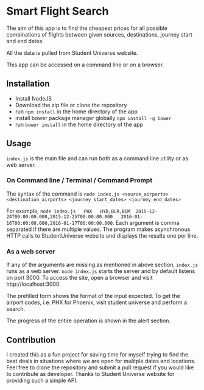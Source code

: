 # Smart Flight Search
The aim of this app is to find the cheapest prices for all possible combinations of flights between given sources, destinations, journey start and end dates.

All the data is pulled from Student Universe website.

This app can be accessed on a command line or on a browser.

## Installation
* Install NodeJS
* Download the zip file or clone the repository
* run `npm install` in the home directory of the app
* install bower package manager globally `npm install -g bower`
* run `bower install` in the home directory of the app

## Usage
`index.js` is the main file and can run both as a command line utility or as web server.
### On Command line / Terminal / Command Prompt
The syntax of the command is `node index.js <source_airports> <destination_airports> <journey_start_dates> <journey_end_dates>`

For example, `node index.js   PHX   HYD,BLR,BOM  2015-12-24T00:00:00.000,2015-12-25T00:00:00.000   2016-01-16T00:00:00.000,2016-01-17T00:00:00.000`.
Each argument is comma separated if there are multiple values. The program makes asynchronous HTTP calls to StudentUniverse website and displays the results one per line.

### As a web server
If any of the arguments are missing as mentioned in above section, `index.js` runs as a web server. 
`node index.js` starts the server and by default listens on port 3000.
To access the site, open a browser and visit http://localhost:3000.

The prefilled form shows the format of the input expected. 
To get the airport codes, i.e. PHX for Phoenix, visit student universe and perform a search.

The progress of the entire operation is shown in the alert section.

## Contribution
I created this as a fun project for saving time for myself trying to find the best deals in situations where we are open for mulitple dates and locations.
Feel free to clone the repository and submit a pull request if you would like to contribute as developer. Thanks to Student Universe website for providing such a simple API.
